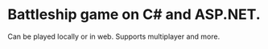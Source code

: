 # Battleship game on C# and ASP.NET. 

Can be played locally or in web. Supports multiplayer and more.
